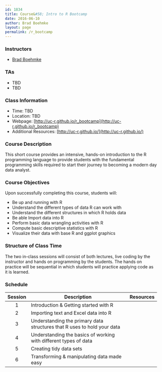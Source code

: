 ```yaml
---
id: 1834
title: Course&#58; Intro to R Bootcamp
date: 2016-06-10
author: Brad Boehmke
layout: page
permalink: /r_bootcamp
---
```


### Instructors

  * [Brad Boehmke](http://bradleyboehmke.github.io/)


### TAs

  * TBD
  * TBD

### Class Information

* Time: TBD
* Location: TBD
* Webpage: [http://uc-r.github.io/r_bootcamp](http://uc-r.github.io/r_bootcamp)
* Additional Resources: [http://uc-r.github.io/](http://uc-r.github.io/)

### Course Description 

This short course provides an intensive, hands-on introduction to the R programming language to provide students with the fundamental programming skills required to start their journey to becoming a modern day data analyst.

### Course Objectives
Upon successfully completing this course, students will:

- Be up and running with R
- Understand the different types of data R can work with
- Understand the different structures in which R holds data
- Be able Import data into R
- Perform basic data wrangling activities with R
- Compute basic descriptive statistics with R
- Visualize their data with base R and ggplot graphics


### Structure of Class Time 

The two in-class sessions will consist of both lectures, live coding by the instructor and hands on programming by the students. The hands on practice will be sequential in which students will practice applying code as it is learned. 



### Schedule


| Session  | Description  |  Resources  | 
|:---:|---|:---:|
| 1 | Introduction & Getting started with R  | <a href="bootcamp/introduction" style="color:black;"><i class="fa fa-file-powerpoint-o" aria-hidden="true"></i></a> &nbsp; <a href="code/day_1.R" style="color:black;"><i class="fa fa-file-code-o" aria-hidden="true"></i></a> |
| 2  | Importing text and Excel data into R | <a href="bootcamp/gettingdata" style="color:black;"><i class="fa fa-file-powerpoint-o" aria-hidden="true"></i></a> &nbsp; <a href="code/day_1.R" style="color:black;"><i class="fa fa-file-code-o" aria-hidden="true"></i></a> |
| 3  | Understanding the primary data structures that R uses to hold your data | <a href="bootcamp/datastructures" style="color:black;"><i class="fa fa-file-powerpoint-o" aria-hidden="true"></i></a> &nbsp; <a href="" style="color:black;"><i class="fa fa-file-code-o" aria-hidden="true"></i></a> |
| 4  | Understanding the basics of working with different types of data | <a href="bootcamp/datatypes" style="color:black;"><i class="fa fa-file-powerpoint-o" aria-hidden="true"></i></a> &nbsp; <a href="" style="color:black;"><i class="fa fa-file-code-o" aria-hidden="true"></i></a> |
| 5  | Creating tidy data sets | <a href="bootcamp/tidy" style="color:black;"><i class="fa fa-file-powerpoint-o" aria-hidden="true"></i></a> &nbsp; <a href="" style="color:black;"><i class="fa fa-file-code-o" aria-hidden="true"></i></a> |
| 6  | Transforming & manipulating data made easy | <a href="bootcamp/dplyr" style="color:black;"><i class="fa fa-file-powerpoint-o" aria-hidden="true"></i></a> &nbsp; <a href="" style="color:black;"><i class="fa fa-file-code-o" aria-hidden="true"></i></a> |





